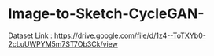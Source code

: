 # Image-to-Sketch-CycleGAN-

Dataset Link : https://drive.google.com/file/d/1z4--ToTXYb0-2cLuUWPYM5m7ST7Ob3Ck/view
